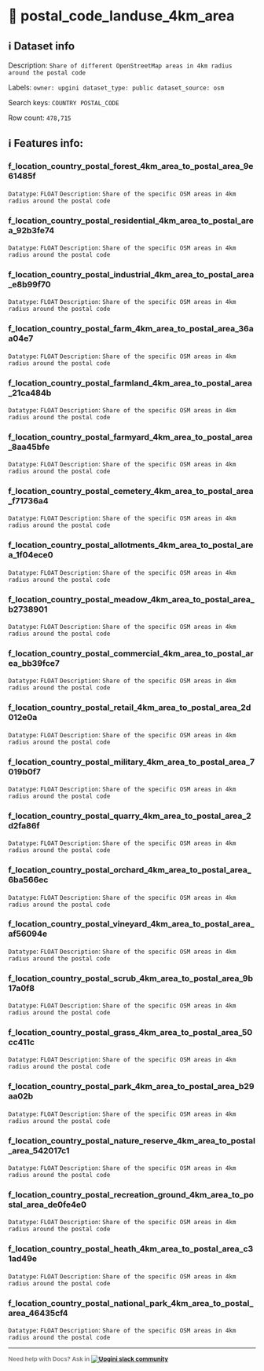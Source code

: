 # 📖 postal_code_landuse_4km_area 
## ℹ️ Dataset info 
Description: `Share of different OpenStreetMap areas in 4km radius around the postal code` 

Labels: ` owner: upgini ` &nbsp;` dataset_type: public ` &nbsp;` dataset_source: osm ` &nbsp;

Search keys: 
` COUNTRY ` &nbsp;` POSTAL_CODE ` &nbsp;

Row count: `478,715` 

## ℹ️ Features info:

### f_location_country_postal_forest_4km_area_to_postal_area_9e61485f
`Datatype`: `FLOAT`
`Description`: `Share of the specific OSM areas in 4km radius around the postal code`

### f_location_country_postal_residential_4km_area_to_postal_area_92b3fe74
`Datatype`: `FLOAT`
`Description`: `Share of the specific OSM areas in 4km radius around the postal code`

### f_location_country_postal_industrial_4km_area_to_postal_area_e8b99f70
`Datatype`: `FLOAT`
`Description`: `Share of the specific OSM areas in 4km radius around the postal code`

### f_location_country_postal_farm_4km_area_to_postal_area_36aa04e7
`Datatype`: `FLOAT`
`Description`: `Share of the specific OSM areas in 4km radius around the postal code`

### f_location_country_postal_farmland_4km_area_to_postal_area_21ca484b
`Datatype`: `FLOAT`
`Description`: `Share of the specific OSM areas in 4km radius around the postal code`

### f_location_country_postal_farmyard_4km_area_to_postal_area_8aa45bfe
`Datatype`: `FLOAT`
`Description`: `Share of the specific OSM areas in 4km radius around the postal code`

### f_location_country_postal_cemetery_4km_area_to_postal_area_f71736a4
`Datatype`: `FLOAT`
`Description`: `Share of the specific OSM areas in 4km radius around the postal code`

### f_location_country_postal_allotments_4km_area_to_postal_area_1f04ece0
`Datatype`: `FLOAT`
`Description`: `Share of the specific OSM areas in 4km radius around the postal code`

### f_location_country_postal_meadow_4km_area_to_postal_area_b2738901
`Datatype`: `FLOAT`
`Description`: `Share of the specific OSM areas in 4km radius around the postal code`

### f_location_country_postal_commercial_4km_area_to_postal_area_bb39fce7
`Datatype`: `FLOAT`
`Description`: `Share of the specific OSM areas in 4km radius around the postal code`

### f_location_country_postal_retail_4km_area_to_postal_area_2d012e0a
`Datatype`: `FLOAT`
`Description`: `Share of the specific OSM areas in 4km radius around the postal code`

### f_location_country_postal_military_4km_area_to_postal_area_7019b0f7
`Datatype`: `FLOAT`
`Description`: `Share of the specific OSM areas in 4km radius around the postal code`

### f_location_country_postal_quarry_4km_area_to_postal_area_2d2fa86f
`Datatype`: `FLOAT`
`Description`: `Share of the specific OSM areas in 4km radius around the postal code`

### f_location_country_postal_orchard_4km_area_to_postal_area_6ba566ec
`Datatype`: `FLOAT`
`Description`: `Share of the specific OSM areas in 4km radius around the postal code`

### f_location_country_postal_vineyard_4km_area_to_postal_area_af56094e
`Datatype`: `FLOAT`
`Description`: `Share of the specific OSM areas in 4km radius around the postal code`

### f_location_country_postal_scrub_4km_area_to_postal_area_9b17a0f8
`Datatype`: `FLOAT`
`Description`: `Share of the specific OSM areas in 4km radius around the postal code`

### f_location_country_postal_grass_4km_area_to_postal_area_50cc411c
`Datatype`: `FLOAT`
`Description`: `Share of the specific OSM areas in 4km radius around the postal code`

### f_location_country_postal_park_4km_area_to_postal_area_b29aa02b
`Datatype`: `FLOAT`
`Description`: `Share of the specific OSM areas in 4km radius around the postal code`

### f_location_country_postal_nature_reserve_4km_area_to_postal_area_542017c1
`Datatype`: `FLOAT`
`Description`: `Share of the specific OSM areas in 4km radius around the postal code`

### f_location_country_postal_recreation_ground_4km_area_to_postal_area_de0fe4e0
`Datatype`: `FLOAT`
`Description`: `Share of the specific OSM areas in 4km radius around the postal code`

### f_location_country_postal_heath_4km_area_to_postal_area_c31ad49e
`Datatype`: `FLOAT`
`Description`: `Share of the specific OSM areas in 4km radius around the postal code`

### f_location_country_postal_national_park_4km_area_to_postal_area_46435cf4
`Datatype`: `FLOAT`
`Description`: `Share of the specific OSM areas in 4km radius around the postal code`



---

<span style="color:grey;font-weight:700;font-size:12px">
    Need help with Docs? Ask in
    <a href="https://4mlg.short.gy/join-upgini-community">
        <img alt="Upgini slack community" src="https://img.shields.io/badge/slack-@upgini-orange.svg?logo=slack">
    </a>
</span>
